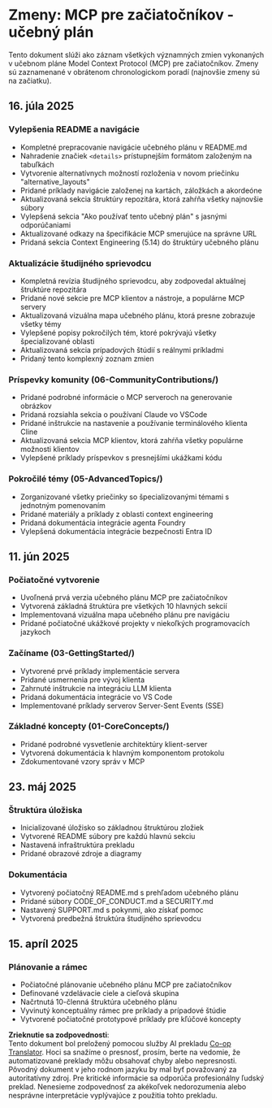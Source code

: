 <!--
CO_OP_TRANSLATOR_METADATA:
{
  "original_hash": "baf3b041e5d939c4a1d8653632cc14f1",
  "translation_date": "2025-07-17T13:09:29+00:00",
  "source_file": "changelog.md",
  "language_code": "sk"
}
-->
# Zmeny: MCP pre začiatočníkov - učebný plán

Tento dokument slúži ako záznam všetkých významných zmien vykonaných v učebnom pláne Model Context Protocol (MCP) pre začiatočníkov. Zmeny sú zaznamenané v obrátenom chronologickom poradí (najnovšie zmeny sú na začiatku).

## 16. júla 2025

### Vylepšenia README a navigácie
- Kompletné prepracovanie navigácie učebného plánu v README.md
- Nahradenie značiek `<details>` prístupnejším formátom založeným na tabuľkách
- Vytvorenie alternatívnych možností rozloženia v novom priečinku "alternative_layouts"
- Pridané príklady navigácie založenej na kartách, záložkách a akordeóne
- Aktualizovaná sekcia štruktúry repozitára, ktorá zahŕňa všetky najnovšie súbory
- Vylepšená sekcia "Ako používať tento učebný plán" s jasnými odporúčaniami
- Aktualizované odkazy na špecifikácie MCP smerujúce na správne URL
- Pridaná sekcia Context Engineering (5.14) do štruktúry učebného plánu

### Aktualizácie študijného sprievodcu
- Kompletná revízia študijného sprievodcu, aby zodpovedal aktuálnej štruktúre repozitára
- Pridané nové sekcie pre MCP klientov a nástroje, a populárne MCP servery
- Aktualizovaná vizuálna mapa učebného plánu, ktorá presne zobrazuje všetky témy
- Vylepšené popisy pokročilých tém, ktoré pokrývajú všetky špecializované oblasti
- Aktualizovaná sekcia prípadových štúdií s reálnymi príkladmi
- Pridaný tento komplexný zoznam zmien

### Príspevky komunity (06-CommunityContributions/)
- Pridané podrobné informácie o MCP serveroch na generovanie obrázkov
- Pridaná rozsiahla sekcia o používaní Claude vo VSCode
- Pridané inštrukcie na nastavenie a používanie terminálového klienta Cline
- Aktualizovaná sekcia MCP klientov, ktorá zahŕňa všetky populárne možnosti klientov
- Vylepšené príklady príspevkov s presnejšími ukážkami kódu

### Pokročilé témy (05-AdvancedTopics/)
- Zorganizované všetky priečinky so špecializovanými témami s jednotným pomenovaním
- Pridané materiály a príklady z oblasti context engineering
- Pridaná dokumentácia integrácie agenta Foundry
- Vylepšená dokumentácia integrácie bezpečnosti Entra ID

## 11. jún 2025

### Počiatočné vytvorenie
- Uvoľnená prvá verzia učebného plánu MCP pre začiatočníkov
- Vytvorená základná štruktúra pre všetkých 10 hlavných sekcií
- Implementovaná vizuálna mapa učebného plánu pre navigáciu
- Pridané počiatočné ukážkové projekty v niekoľkých programovacích jazykoch

### Začíname (03-GettingStarted/)
- Vytvorené prvé príklady implementácie servera
- Pridané usmernenia pre vývoj klienta
- Zahrnuté inštrukcie na integráciu LLM klienta
- Pridaná dokumentácia integrácie vo VS Code
- Implementované príklady serverov Server-Sent Events (SSE)

### Základné koncepty (01-CoreConcepts/)
- Pridané podrobné vysvetlenie architektúry klient-server
- Vytvorená dokumentácia k hlavným komponentom protokolu
- Zdokumentované vzory správ v MCP

## 23. máj 2025

### Štruktúra úložiska
- Inicializované úložisko so základnou štruktúrou zložiek
- Vytvorené README súbory pre každú hlavnú sekciu
- Nastavená infraštruktúra prekladu
- Pridané obrazové zdroje a diagramy

### Dokumentácia
- Vytvorený počiatočný README.md s prehľadom učebného plánu
- Pridané súbory CODE_OF_CONDUCT.md a SECURITY.md
- Nastavený SUPPORT.md s pokynmi, ako získať pomoc
- Vytvorená predbežná štruktúra študijného sprievodcu

## 15. apríl 2025

### Plánovanie a rámec
- Počiatočné plánovanie učebného plánu MCP pre začiatočníkov
- Definované vzdelávacie ciele a cieľová skupina
- Načrtnutá 10-členná štruktúra učebného plánu
- Vyvinutý konceptuálny rámec pre príklady a prípadové štúdie
- Vytvorené počiatočné prototypové príklady pre kľúčové koncepty

**Zrieknutie sa zodpovednosti**:  
Tento dokument bol preložený pomocou služby AI prekladu [Co-op Translator](https://github.com/Azure/co-op-translator). Hoci sa snažíme o presnosť, prosím, berte na vedomie, že automatizované preklady môžu obsahovať chyby alebo nepresnosti. Pôvodný dokument v jeho rodnom jazyku by mal byť považovaný za autoritatívny zdroj. Pre kritické informácie sa odporúča profesionálny ľudský preklad. Nenesieme zodpovednosť za akékoľvek nedorozumenia alebo nesprávne interpretácie vyplývajúce z použitia tohto prekladu.